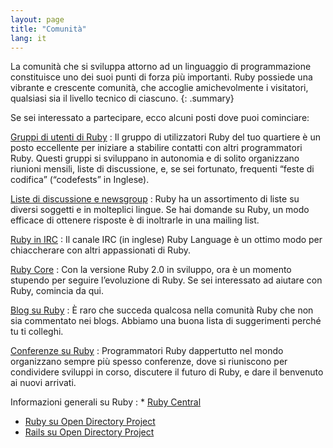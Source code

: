 ```yaml
---
layout: page
title: "Comunità"
lang: it
---
```


La comunità che si sviluppa attorno ad un linguaggio di programmazione
constituisce uno dei suoi punti di forza più importanti. Ruby possiede
una vibrante e crescente comunità, che accoglie amichevolmente i
visitatori, qualsiasi sia il livello tecnico di ciascuno.
{: .summary}

Se sei interessato a partecipare, ecco alcuni posti dove puoi
cominciare:

[Gruppi di utenti di Ruby](user-groups/)
: Il gruppo di utilizzatori Ruby del tuo quartiere è un posto eccellente
  per iniziare a stabilire contatti con altri programmatori Ruby. Questi
  gruppi si sviluppano in autonomia e di solito organizzano riunioni
  mensili, liste di discussione, e, se sei fortunato, frequenti “feste
  di codifica” (“codefests” in Inglese).

[Liste di discussione e newsgroup](mailing-lists/)
: Ruby ha un assortimento di liste su diversi soggetti e in molteplici
  lingue. Se hai domande su Ruby, un modo efficace di ottenere risposte
  è di inoltrarle in una mailing list.

[Ruby in IRC](irc://irc.freenode.net/ruby-lang)
: Il canale IRC (in inglese) Ruby Language è un ottimo modo per
  chiaccherare con altri appassionati di Ruby.

[Ruby Core](ruby-core/)
: Con la versione Ruby 2.0 in sviluppo, ora è un momento stupendo per
  seguire l’evoluzione di Ruby. Se sei interessato ad aiutare con Ruby,
  comincia da qui.

[Blog su Ruby](weblogs/)
: È raro che succeda qualcosa nella comunità Ruby che non sia commentato
  nei blogs. Abbiamo una buona lista di suggerimenti perché tu ti
  colleghi.

[Conferenze su Ruby](conferences/)
: Programmatori Ruby dappertutto nel mondo organizzano sempre più spesso
  conferenze, dove si riuniscono per condividere sviluppi in corso,
  discutere il futuro di Ruby, e dare il benvenuto ai nuovi arrivati.

Informazioni generali su Ruby
: * [Ruby Central][3]
  * [Ruby su Open Directory Project][4]
  * [Rails su Open Directory Project][5]



[3]: http://rubycentral.org/
[4]: http://dmoz.org/Computers/Programming/Languages/Ruby/
[5]: http://dmoz.org/Computers/Programming/Languages/Ruby/Software/Rails/
